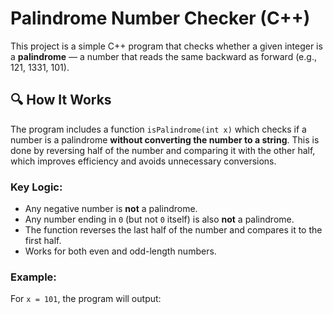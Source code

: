 # Palindrome Number Checker (C++)

This project is a simple C++ program that checks whether a given integer is a **palindrome** — a number that reads the same backward as forward (e.g., 121, 1331, 101).

## 🔍 How It Works

The program includes a function `isPalindrome(int x)` which checks if a number is a palindrome **without converting the number to a string**. This is done by reversing half of the number and comparing it with the other half, which improves efficiency and avoids unnecessary conversions.

### Key Logic:

- Any negative number is **not** a palindrome.
- Any number ending in `0` (but not `0` itself) is also **not** a palindrome.
- The function reverses the last half of the number and compares it to the first half.
- Works for both even and odd-length numbers.

### Example:

For `x = 101`, the program will output:
